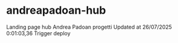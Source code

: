 # andreapadoan-hub
Landing page hub Andrea Padoan progetti
Updated at 26/07/2025  0:01:03,36 
Trigger deploy 
